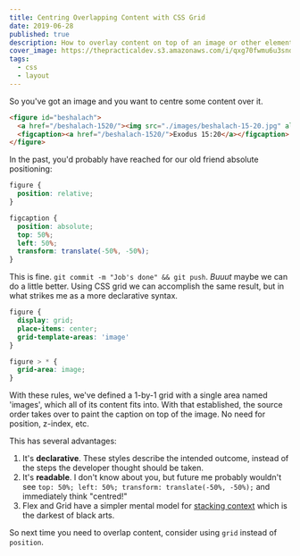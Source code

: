 ```yaml
---
title: Centring Overlapping Content with CSS Grid
date: 2019-06-28
published: true
description: How to overlay content on top of an image or other element simply using CSS Grid.
cover_image: https://thepracticaldev.s3.amazonaws.com/i/qxg70fwmu6u3sndtcxz1.jpg
tags:
  - css
  - layout
---
```


So you've got an image and you want to centre some content over it.

```html
<figure id="beshalach">
  <a href="/beshalach-1520/"><img src="./images/beshalach-15-20.jpg" alt="Exodus 15:20" /></a>
  <figcaption><a href="/beshalach-1520/">Exodus 15:20</a></figcaption>
</figure>
```

In the past, you'd probably have reached for our old friend absolute
positioning:

```css
figure {
  position: relative;
}

figcaption {
  position: absolute;
  top: 50%;
  left: 50%;
  transform: translate(-50%, -50%);
}
```

This is fine. `git commit -m "Job's done" && git push`. *Buuut* maybe we can do
a little better. Using CSS grid we can accomplish the same result, but in what
strikes me as a more declarative syntax.

```css
figure {
  display: grid;
  place-items: center;
  grid-template-areas: 'image'
}

figure > * {
  grid-area: image;
}
```

With these rules, we've defined a 1-by-1 grid with a single area named
'images', which all of its content fits into. With that established, the source
order takes over to paint the caption on top of the image. No need for
position, z-index, etc.

This has several advantages: 
1. It's **declarative**. These styles describe the intended outcome, instead of
   the steps the developer thought should be taken.
2. It's **readable**. I don't know about you, but future me probably wouldn't
   see `top: 50%; left: 50%; transform: translate(-50%, -50%);` and immediately
   think "centred!"
3. Flex and Grid have a simpler mental model for [stacking context][stacking]
   which is the darkest of black arts.

So next time you need to overlap content, consider using `grid` instead of
`position`.

[stacking]: https://developer.mozilla.org/en-US/docs/Web/CSS/CSS_Positioning/Understanding_z_index/The_stacking_context
